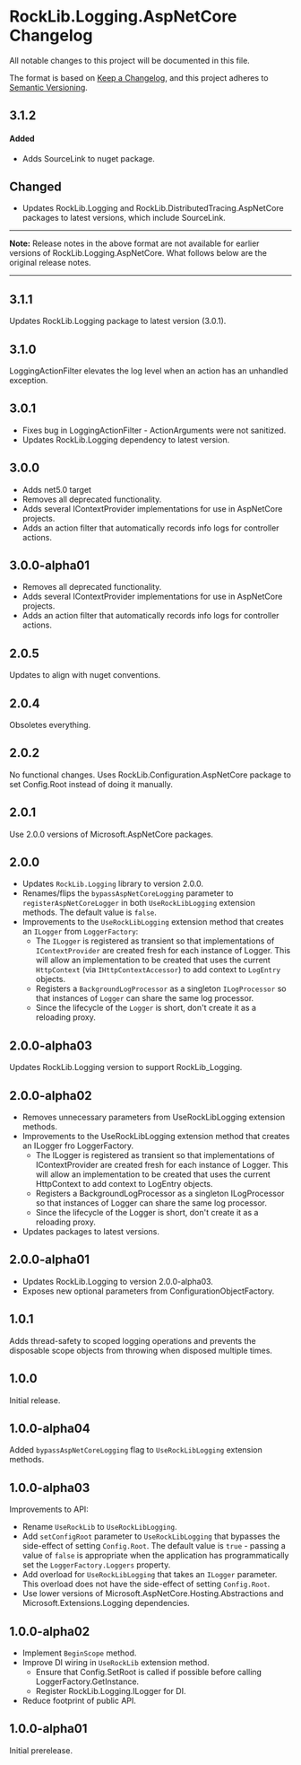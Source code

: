 # RockLib.Logging.AspNetCore Changelog

All notable changes to this project will be documented in this file.

The format is based on [Keep a Changelog](https://keepachangelog.com/en/1.0.0/),
and this project adheres to [Semantic Versioning](https://semver.org/spec/v2.0.0.html).

## 3.1.2

#### Added

- Adds SourceLink to nuget package.

## Changed

- Updates RockLib.Logging and RockLib.DistributedTracing.AspNetCore packages to latest versions, which include SourceLink.

----

**Note:** Release notes in the above format are not available for earlier versions of
RockLib.Logging.AspNetCore. What follows below are the original release notes.

----

## 3.1.1

Updates RockLib.Logging package to latest version (3.0.1).

## 3.1.0

LoggingActionFilter elevates the log level when an action has an unhandled exception.

## 3.0.1

- Fixes bug in LoggingActionFilter - ActionArguments were not sanitized.
- Updates RockLib.Logging dependency to latest version.

## 3.0.0

- Adds net5.0 target
- Removes all deprecated functionality.
- Adds several IContextProvider implementations for use in AspNetCore projects.
- Adds an action filter that automatically records info logs for controller actions.

## 3.0.0-alpha01

- Removes all deprecated functionality.
- Adds several IContextProvider implementations for use in AspNetCore projects.
- Adds an action filter that automatically records info logs for controller actions.

## 2.0.5

Updates to align with nuget conventions.

## 2.0.4

Obsoletes everything.

## 2.0.2

No functional changes. Uses RockLib.Configuration.AspNetCore package to set Config.Root instead of doing it manually.

## 2.0.1

Use 2.0.0 versions of Microsoft.AspNetCore packages.

## 2.0.0

- Updates `RockLib.Logging` library to version 2.0.0.
- Renames/flips the `bypassAspNetCoreLogging` parameter to `registerAspNetCoreLogger` in both `UseRockLibLogging` extension methods. The default value is `false`.
- Improvements to the `UseRockLibLogging` extension method that creates an `ILogger` from `LoggerFactory`:
  - The `ILogger` is registered as transient so that implementations of `IContextProvider` are created fresh for each instance of Logger. This will allow an implementation to be created that uses the current `HttpContext` (via `IHttpContextAccessor`) to add context to `LogEntry` objects.
  - Registers a `BackgroundLogProcessor` as a singleton `ILogProcessor` so that instances of `Logger` can share the same log processor.
  - Since the lifecycle of the `Logger` is short, don't create it as a reloading proxy.

## 2.0.0-alpha03

Updates RockLib.Logging version to support RockLib_Logging.

## 2.0.0-alpha02

- Removes unnecessary parameters from UseRockLibLogging extension methods.
- Improvements to the UseRockLibLogging extension method that creates an ILogger fro LoggerFactory.
  - The ILogger is registered as transient so that implementations of IContextProvider are created fresh for each instance of Logger. This will allow an implementation to be created that uses the current HttpContext to add context to LogEntry objects.
  - Registers a BackgroundLogProcessor as a singleton ILogProcessor so that instances of Logger can share the same log processor.
  - Since the lifecycle of the Logger is short, don't create it as a reloading proxy.
- Updates packages to latest versions.

## 2.0.0-alpha01

- Updates RockLib.Logging to version 2.0.0-alpha03.
- Exposes new optional parameters from ConfigurationObjectFactory.

## 1.0.1

Adds thread-safety to scoped logging operations and prevents the disposable scope objects from throwing when disposed multiple times.

## 1.0.0

Initial release.

## 1.0.0-alpha04

Added `bypassAspNetCoreLogging` flag to `UseRockLibLogging` extension methods.

## 1.0.0-alpha03

Improvements to API:
- Rename `UseRockLib` to `UseRockLibLogging`.
- Add `setConfigRoot` parameter to `UseRockLibLogging` that bypasses the side-effect of setting `Config.Root`. The default value is `true` - passing a value of `false` is appropriate when the application has programmatically set the `LoggerFactory.Loggers` property.
- Add overload for `UseRockLibLogging` that takes an `ILogger` parameter. This overload does not have the side-effect of setting `Config.Root`.
- Use lower versions of Microsoft.AspNetCore.Hosting.Abstractions and Microsoft.Extensions.Logging dependencies.

## 1.0.0-alpha02

- Implement `BeginScope` method.
- Improve DI wiring in `UseRockLib` extension method.
  - Ensure that Config.SetRoot is called if possible before calling LoggerFactory.GetInstance.
  - Register RockLib.Logging.ILogger for DI.
- Reduce footprint of public API.

## 1.0.0-alpha01

Initial prerelease.
